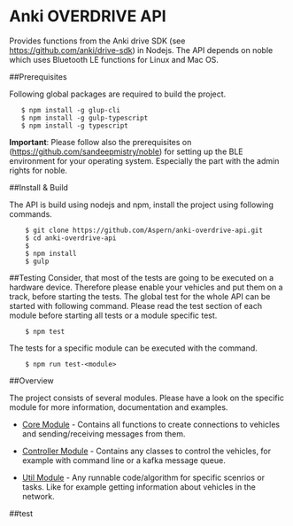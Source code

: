# Anki OVERDRIVE API

Provides functions from the Anki drive SDK (see https://github.com/anki/drive-sdk) 
in Nodejs. The API depends on noble which uses Bluetooth LE functions for Linux and Mac OS.

##Prerequisites

Following global packages are required to build the project.

       $ npm install -g glup-cli
       $ npm install -g gulp-typescript
       $ npm install -g typescript


**Important**: Please follow also the prerequisites on (https://github.com/sandeepmistry/noble) for 
setting up the BLE environment for your operating system. Especially the part with the admin 
rights for noble.

##Install & Build

The API is build using nodejs and npm, install the project using following commands.

        $ git clone https://github.com/Aspern/anki-overdrive-api.git
        $ cd anki-overdrive-api
        $
        $ npm install
        $ gulp

##Testing
Consider, that most of the tests are going to be executed on a hardware device.
Therefore please enable your vehicles and put them on a track, before starting the tests.
The global test for the whole API can be started with following command. Please read the test 
section of each module before starting all tests or a module specific test.

        $ npm test
        
The tests for a specific module can be executed with the command.

        $ npm run test-<module>
        
##Overview

The project consists of several modules. Please have a look on the specific module 
for more information, documentation and examples.

- [Core Module](./src/core/README.md) - Contains all functions to create connections to vehicles 
and sending/receiving messages from them.

- [Controller Module](./src/controller/README.md) - Contains any classes to control the vehicles,
 for example with command line or a kafka message queue.

- [Util Module](./src/util/README.md) - Any runnable code/algorithm for specific scenrios or 
tasks. Like for example getting information about vehicles in the network.

##test
